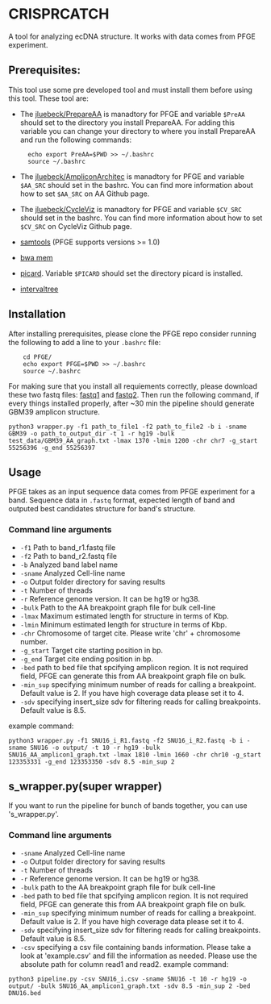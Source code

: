 # CRISPRCATCH
A tool for analyzing ecDNA structure. It works with data comes from PFGE experiment. 

## Prerequisites:
This tool use some pre developed tool and must install them before using this tool. These tool are:
- The [jluebeck/PrepareAA](https://github.com/jluebeck/PrepareAA) is manadtory for PFGE and variable `$PreAA` should set to the directory you install PrepareAA. For adding this variable you can change your directory to where you install PrepareAA and run the following commands:
        
        echo export PreAA=$PWD >> ~/.bashrc
        source ~/.bashrc
- The [jluebeck/AmpliconArchitec](https://github.com/jluebeck/AmpliconArchitect) is manadtory for PFGE and variable `$AA_SRC` should set in the bashrc. You can find more information about how to set `$AA_SRC` on AA Github page.
- The [jluebeck/CycleViz](https://github.com/jluebeck/CycleViz) is manadtory for PFGE and variable `$CV_SRC` should set in the bashrc. You can find more information about how to set `$CV_SRC` on CycleViz Github page.
- [samtools](http://www.htslib.org/) (PFGE supports versions >= 1.0)
- [bwa mem](https://github.com/lh3/bwa)
- [picard](https://github.com/broadinstitute/picard). Variable `$PICARD` should set the directory picard is installed.
- [intervaltree](https://github.com/chaimleib/intervaltree)
## Installation
After installing prerequisites, please clone the PFGE repo consider running the following to add a line to your `.bashrc` file:

        cd PFGE/
        echo export PFGE=$PWD >> ~/.bashrc
        source ~/.bashrc
        
For making sure that you install all requiements correctly, please download these two fastq files: [fastq1](https://drive.google.com/file/d/1iYOMtjag3mnZdw5Bqm2cdatE_OwJXFk3/view?usp=sharing) and [fastq2](https://drive.google.com/file/d/1-Vbj6lAsQtQyeXZyT2jZi08HiPT3uUaJ/view?usp=sharing). Then run the following command, if every things installed properly, after ~30 min the pipeline should generate GBM39 amplicon structure.

`python3 wrapper.py -f1 path_to_file1 -f2 path_to_file2 -b i -sname GBM39 -o path_to_output_dir -t 1 -r hg19 -bulk test_data/GBM39_AA_graph.txt -lmax 1370 -lmin 1200 -chr chr7 -g_start 55256396 -g_end 55256397`


## Usage
PFGE takes as an input sequence data comes from PFGE experiment for a band. Sequence data in `.fastq` format, expected length of band and outputed best candidates structure for band's structure. 

### Command line arguments
- `-f1` Path to band_r1.fastq file
- `-f2` Path to band_r2.fastq file
- `-b` Analyzed band label name
- `-sname` Analyzed Cell-line name
- `-o` Output folder directory for saving results
- `-t` Number of threads
- `-r` Reference genome version. It can be hg19 or hg38.
- `-bulk` Path to the AA breakpoint graph file for bulk cell-line
- `-lmax` Maximum estimated length for structure in terms of Kbp. 
- `-lmin` Minimum estimated length for structure in terms of Kbp. 
- `-chr` Chromosome of target cite. Please write 'chr' + chromosome number.
- `-g_start` Target cite starting position in bp.
- `-g_end` Target cite ending position in bp.
- `-bed` path to bed file that spcifying amplicon region. It is not required field, PFGE can generate this from AA breakpoint graph file on bulk. 
- `-min_sup` specifying minimum number of reads for calling a breakpoint. Default value is 2. If you have high coverage data please set it to 4.
- `-sdv` specifying insert_size sdv for filtering reads for calling breakpoints. Default value is 8.5.

example command: 

`python3 wrapper.py -f1 SNU16_i_R1.fastq -f2 SNU16_i_R2.fastq -b i -sname SNU16 -o output/ -t 10 -r hg19 -bulk SNU16_AA_amplicon1_graph.txt -lmax 1810 -lmin 1660 -chr chr10 -g_start 123353331 -g_end 123353350 -sdv 8.5 -min_sup 2`

## s_wrapper.py(super wrapper)
If you want to run the pipeline for bunch of bands together, you can use 's_wrapper.py'.
### Command line arguments
- `-sname` Analyzed Cell-line name
- `-o` Output folder directory for saving results
- `-t` Number of threads
- `-r` Reference genome version. It can be hg19 or hg38.
- `-bulk` path to the AA breakpoint graph file for bulk cell-line
- `-bed`  path to bed file that spcifying amplicon region. It is not required field, PFGE can generate this from AA breakpoint graph file on bulk. 
- `-min_sup` specifying minimum number of reads for calling a breakpoint. Default value is 2. If you have high coverage data please set it to 4.
- `-sdv` specifying insert_size sdv for filtering reads for calling breakpoints. Default value is 8.5.
- `-csv` specifying a csv file containing bands information. Please take a look at 'example.csv' and fill the information as needed. Please use the absolute path for column read1 and read2.
example command: 

`python3 pipeline.py -csv SNU16_i.csv -sname SNU16 -t 10 -r hg19 -o output/ -bulk SNU16_AA_amplicon1_graph.txt -sdv 8.5 -min_sup 2 -bed DNU16.bed`

